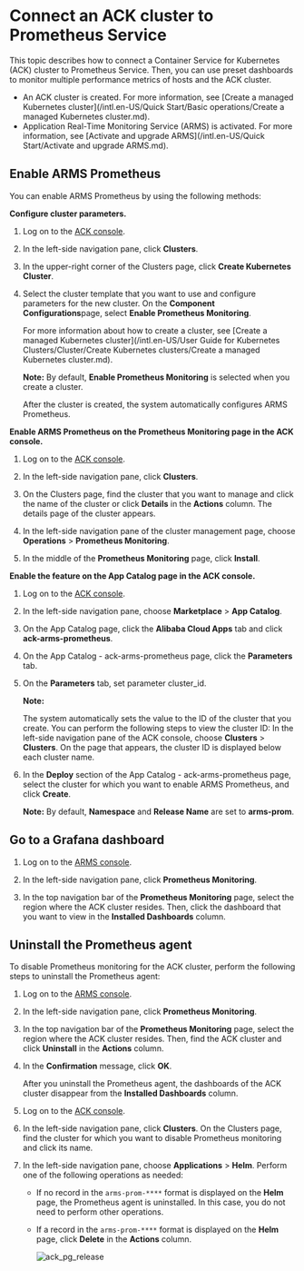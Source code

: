 # Connect an ACK cluster to Prometheus Service

This topic describes how to connect a Container Service for Kubernetes \(ACK\) cluster to Prometheus Service. Then, you can use preset dashboards to monitor multiple performance metrics of hosts and the ACK cluster.

-   An ACK cluster is created. For more information, see [Create a managed Kubernetes cluster](/intl.en-US/Quick Start/Basic operations/Create a managed Kubernetes cluster.md).
-   Application Real-Time Monitoring Service \(ARMS\) is activated. For more information, see [Activate and upgrade ARMS](/intl.en-US/Quick Start/Activate and upgrade ARMS.md).

## Enable ARMS Prometheus

You can enable ARMS Prometheus by using the following methods:

**Configure cluster parameters.**

1.  Log on to the [ACK console](https://cs.console.aliyun.com).

2.  In the left-side navigation pane, click **Clusters**.

3.  In the upper-right corner of the Clusters page, click **Create Kubernetes Cluster**.

4.  Select the cluster template that you want to use and configure parameters for the new cluster. On the **Component Configurations**page, select **Enable Prometheus Monitoring**.

    For more information about how to create a cluster, see [Create a managed Kubernetes cluster](/intl.en-US/User Guide for Kubernetes Clusters/Cluster/Create Kubernetes clusters/Create a managed Kubernetes cluster.md).

    **Note:** By default, **Enable Prometheus Monitoring** is selected when you create a cluster.

    After the cluster is created, the system automatically configures ARMS Prometheus.


**Enable ARMS Prometheus on the Prometheus Monitoring page in the ACK console.**

1.  Log on to the [ACK console](https://cs.console.aliyun.com).

2.  In the left-side navigation pane, click **Clusters**.

3.  On the Clusters page, find the cluster that you want to manage and click the name of the cluster or click **Details** in the **Actions** column. The details page of the cluster appears.

4.  In the left-side navigation pane of the cluster management page, choose **Operations** \> **Prometheus Monitoring**.

5.  In the middle of the **Prometheus Monitoring** page, click **Install**.


**Enable the feature on the App Catalog page in the ACK console.**

1.  Log on to the [ACK console](https://cs.console.aliyun.com).

2.  In the left-side navigation pane, choose **Marketplace** \> **App Catalog**.

3.  On the App Catalog page, click the **Alibaba Cloud Apps** tab and click **ack-arms-prometheus**.

4.  On the App Catalog - ack-arms-prometheus page, click the **Parameters** tab.

5.  On the **Parameters** tab, set parameter cluster\_id.

    **Note:**

    The system automatically sets the value to the ID of the cluster that you create. You can perform the following steps to view the cluster ID: In the left-side navigation pane of the ACK console, choose **Clusters** \> **Clusters**. On the page that appears, the cluster ID is displayed below each cluster name.

6.  In the **Deploy** section of the App Catalog - ack-arms-prometheus page, select the cluster for which you want to enable ARMS Prometheus, and click **Create**.

    **Note:** By default, **Namespace** and **Release Name** are set to **arms-prom**.


## Go to a Grafana dashboard

1.  Log on to the [ARMS console](https://arms-ap-southeast-1.console.aliyun.com/#/home).

2.  In the left-side navigation pane, click **Prometheus Monitoring**.

3.  In the top navigation bar of the **Prometheus Monitoring** page, select the region where the ACK cluster resides. Then, click the dashboard that you want to view in the **Installed Dashboards** column.


## Uninstall the Prometheus agent

To disable Prometheus monitoring for the ACK cluster, perform the following steps to uninstall the Prometheus agent:

1.  Log on to the [ARMS console](https://arms-ap-southeast-1.console.aliyun.com/#/home).

2.  In the left-side navigation pane, click **Prometheus Monitoring**.

3.  In the top navigation bar of the **Prometheus Monitoring** page, select the region where the ACK cluster resides. Then, find the ACK cluster and click **Uninstall** in the **Actions** column.

4.  In the **Confirmation** message, click **OK**.

    After you uninstall the Prometheus agent, the dashboards of the ACK cluster disappear from the **Installed Dashboards** column.

5.  Log on to the [ACK console](https://cs.console.aliyun.com).

6.  In the left-side navigation pane, click **Clusters**. On the Clusters page, find the cluster for which you want to disable Prometheus monitoring and click its name.

7.  In the left-side navigation pane, choose **Applications** \> **Helm**. Perform one of the following operations as needed:

    -   If no record in the `arms-prom-****` format is displayed on the **Helm** page, the Prometheus agent is uninstalled. In this case, you do not need to perform other operations.
    -   If a record in the `arms-prom-****` format is displayed on the **Helm** page, click **Delete** in the **Actions** column.

        ![ack_pg_release](https://static-aliyun-doc.oss-accelerate.aliyuncs.com/assets/img/en-US/8165893161/p143010.png)


